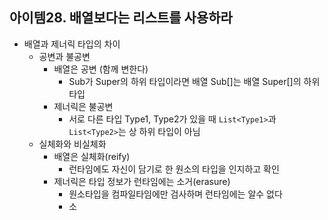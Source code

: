 ## 아이템28. 배열보다는 리스트를 사용하라
* 배열과 제너릭 타입의 차이
	* 공변과 불공변
		* 배열은 공변 (함께 변한다)
			* Sub가 Super의 하위 타입이라면 배열 Sub[]는 배열 Super[]의 하위 타입
		* 제너릭은 불공변
			* 서로 다른 타입 Type1, Type2가 있을 때 `List<Type1>`과 `List<Type2>`는 상 하위 타입이 아님
	* 실체화와 비실체화
		* 배열은 실체화(reify)
			* 런타임에도 자신이 담기로 한 원소의 타입을 인지하고 확인
		* 제너릭은 타입 정보가 런타임에는 소거(erasure)
			* 원소타입을 컴파일타임에만 검사하며 런타임에는 알수 없다
			* 소
<!--stackedit_data:
eyJoaXN0b3J5IjpbMTMxNTIzNjMyMF19
-->